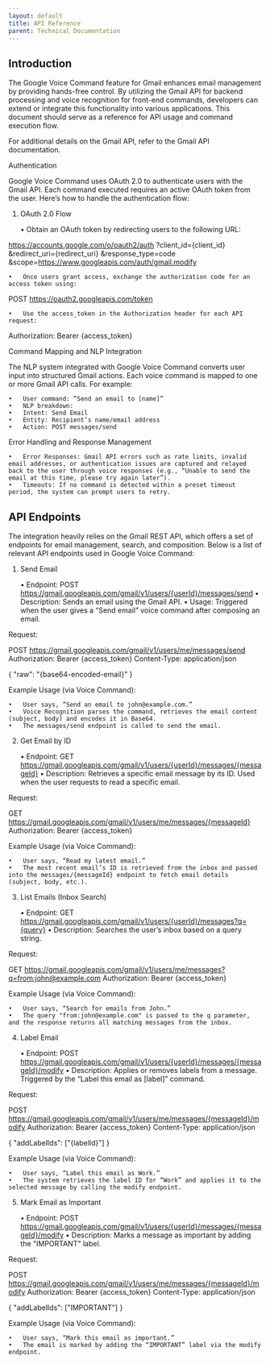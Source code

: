 ```yaml
---
layout: default
title: API Reference
parent: Technical Documentation
---
```


## Introduction

The Google Voice Command feature for Gmail enhances email management by providing hands-free control. By utilizing the Gmail API for backend processing and voice recognition for front-end commands, developers can extend or integrate this functionality into various applications. This document should serve as a reference for API usage and command execution flow.

For additional details on the Gmail API, refer to the Gmail API documentation.

Authentication

Google Voice Command uses OAuth 2.0 to authenticate users with the Gmail API. Each command executed requires an active OAuth token from the user. Here’s how to handle the authentication flow:

1. OAuth 2.0 Flow

	•	Obtain an OAuth token by redirecting users to the following URL:

https://accounts.google.com/o/oauth2/auth
?client_id={client_id}
&redirect_uri={redirect_uri}
&response_type=code
&scope=https://www.googleapis.com/auth/gmail.modify

	•	Once users grant access, exchange the authorization code for an access token using:

POST https://oauth2.googleapis.com/token

	•	Use the access_token in the Authorization header for each API request:

Authorization: Bearer {access_token}

Command Mapping and NLP Integration

The NLP system integrated with Google Voice Command converts user input into structured Gmail actions. Each voice command is mapped to one or more Gmail API calls. For example:

	•	User command: “Send an email to [name]”
	•	NLP breakdown:
	•	Intent: Send Email
	•	Entity: Recipient’s name/email address
	•	Action: POST messages/send

Error Handling and Response Management

	•	Error Responses: Gmail API errors such as rate limits, invalid email addresses, or authentication issues are captured and relayed back to the user through voice responses (e.g., “Unable to send the email at this time, please try again later”).
	•	Timeouts: If no command is detected within a preset timeout period, the system can prompt users to retry.

## API Endpoints

The integration heavily relies on the Gmail REST API, which offers a set of endpoints for email management, search, and composition. Below is a list of relevant API endpoints used in Google Voice Command:

1. Send Email

	•	Endpoint: POST https://gmail.googleapis.com/gmail/v1/users/{userId}/messages/send
	•	Description: Sends an email using the Gmail API.
	•	Usage: Triggered when the user gives a “Send email” voice command after composing an email.

Request:

POST https://gmail.googleapis.com/gmail/v1/users/me/messages/send
Authorization: Bearer {access_token}
Content-Type: application/json

{
  "raw": "{base64-encoded-email}"
}

Example Usage (via Voice Command):

	•	User says, “Send an email to john@example.com.”
	•	Voice Recognition parses the command, retrieves the email content (subject, body) and encodes it in Base64.
	•	The messages/send endpoint is called to send the email.

2. Get Email by ID

	•	Endpoint: GET https://gmail.googleapis.com/gmail/v1/users/{userId}/messages/{messageId}
	•	Description: Retrieves a specific email message by its ID. Used when the user requests to read a specific email.

Request:

GET https://gmail.googleapis.com/gmail/v1/users/me/messages/{messageId}
Authorization: Bearer {access_token}

Example Usage (via Voice Command):

	•	User says, “Read my latest email.”
	•	The most recent email’s ID is retrieved from the inbox and passed into the messages/{messageId} endpoint to fetch email details (subject, body, etc.).

3. List Emails (Inbox Search)

	•	Endpoint: GET https://gmail.googleapis.com/gmail/v1/users/{userId}/messages?q={query}
	•	Description: Searches the user’s inbox based on a query string.

Request:

GET https://gmail.googleapis.com/gmail/v1/users/me/messages?q=from:john@example.com
Authorization: Bearer {access_token}

Example Usage (via Voice Command):

	•	User says, “Search for emails from John.”
	•	The query "from:john@example.com" is passed to the q parameter, and the response returns all matching messages from the inbox.

4. Label Email

	•	Endpoint: POST https://gmail.googleapis.com/gmail/v1/users/{userId}/messages/{messageId}/modify
	•	Description: Applies or removes labels from a message. Triggered by the “Label this email as [label]” command.

Request:

POST https://gmail.googleapis.com/gmail/v1/users/me/messages/{messageId}/modify
Authorization: Bearer {access_token}
Content-Type: application/json

{
  "addLabelIds": ["{labelId}"]
}

Example Usage (via Voice Command):

	•	User says, “Label this email as Work.”
	•	The system retrieves the label ID for “Work” and applies it to the selected message by calling the modify endpoint.

5. Mark Email as Important

	•	Endpoint: POST https://gmail.googleapis.com/gmail/v1/users/{userId}/messages/{messageId}/modify
	•	Description: Marks a message as important by adding the "IMPORTANT" label.

Request:

POST https://gmail.googleapis.com/gmail/v1/users/me/messages/{messageId}/modify
Authorization: Bearer {access_token}
Content-Type: application/json

{
  "addLabelIds": ["IMPORTANT"]
}

Example Usage (via Voice Command):

	•	User says, “Mark this email as important.”
	•	The email is marked by adding the “IMPORTANT” label via the modify endpoint.

